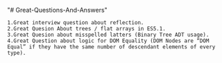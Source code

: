 "# Great-Questions-And-Answers" 
	
	1.Great interview question about reflection. 
	2.Great Quesion About trees / flat arrays in ES5.1.
	3.Great Quesion about misspelled latters (Binary Tree ADT usage).
	4.Great Question about logic for DOM Equality (DOM Nodes are “DOM Equal” if they have the same number of descendant elements of every type).